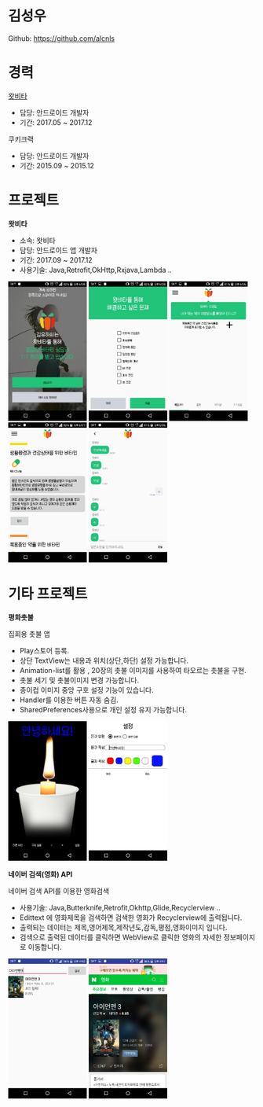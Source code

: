 # 김성우


Github: https://github.com/alcnls


# 경력

[왓비타](http://www.whatvita.kr)

* 담당: 안드로이드 개발자
* 기간: 2017.05 ~ 2017.12

쿠키크랙

* 담당: 안드로이드 개발자
* 기간: 2015.09 ~ 2015.12


# 프로젝트

**왓비타**

* 소속: 왓비타
* 담당: 안드로이드 앱 개발자
* 기간: 2017.09 ~ 2017.12
* 사용기술: Java,Retrofit,OkHttp,Rxjava,Lambda ..

<img src="images/whatvita_01.jpeg" width="160"/> <img src="images/whatvita_02.jpeg" width="160"/>
<img src="images/whatvita_03.jpeg" width="160"/> <img src="images/whatvita_04.jpeg" width="160"/>
<img src="images/whatvita_05.jpeg" width="160"/>


# 기타 프로젝트

**평화촛불**

집회용 촛불 앱


* Play스토어 등록.
* 상단 TextView는 내용과 위치(상단,하단) 설정 가능합니다.
* Animation-list를 활용 , 20장의 촛불 이미지를 사용하여 타오르는 촛불을 구현.
* 촛불 세기 및 촛불이미지 변경 가능합니다.
* 종이컵 이미지 중앙 구호 설정 기능이 있습니다.
* Handler를 이용한 버튼 자동 숨김.
* SharedPreferences사용으로 개인 설정 유지 가능합니다.


<img src="images/candlelight_01.jpeg" width="160"/> <img src="images/candlelight_02.jpeg" width="160"/>



**네이버 검색(영화) API**

네이버 검색 API를 이용한 영화검색

* 사용기술: Java,Butterknife,Retrofit,Okhttp,Glide,Recyclerview ..
* Edittext 에 영화제목을 검색하면 검색한 영화가 Recyclerview에 출력됩니다.
* 출력되는 데이터는 제목,영어제목,제작년도,감독,평점,영화이미지 입니다.
* 검색으로 출력된 데이터를 클릭하면 WebView로 클릭한 영화의 자세한 정보페이지로 이동합니다.

<img src="images/naver_search_01.jpeg" width="160"/> <img src="images/naver_search_02.jpeg" width="160"/>

